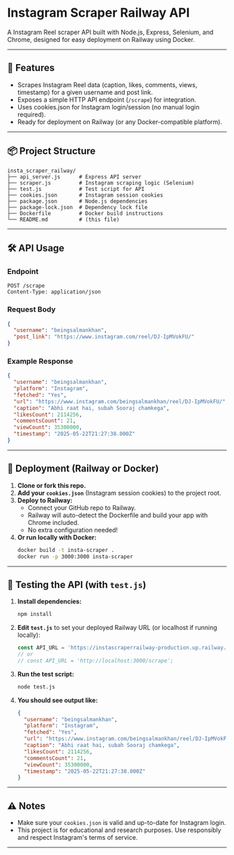 # Instagram Scraper Railway API

A Instagram Reel scraper API built with Node.js, Express, Selenium, and Chrome, designed for easy deployment on Railway using Docker.

---

## 🚀 Features
- Scrapes Instagram Reel data (caption, likes, comments, views, timestamp) for a given username and post link.
- Exposes a simple HTTP API endpoint (`/scrape`) for integration.
- Uses cookies.json for Instagram login/session (no manual login required).
- Ready for deployment on Railway (or any Docker-compatible platform).

---

## 📦 Project Structure
```
insta_scraper_railway/
├── api_server.js      # Express API server
├── scraper.js         # Instagram scraping logic (Selenium)
├── test.js            # Test script for API
├── cookies.json       # Instagram session cookies
├── package.json       # Node.js dependencies
├── package-lock.json  # Dependency lock file
├── Dockerfile         # Docker build instructions
└── README.md          # (this file)
```

---

## 🛠️ API Usage

### Endpoint
```
POST /scrape
Content-Type: application/json
```

### Request Body
```json
{
  "username": "beingsalmankhan",
  "post_link": "https://www.instagram.com/reel/DJ-IpMVokFU/"
}
```

### Example Response
```json
{
  "username": "beingsalmankhan",
  "platform": "Instagram",
  "fetched": "Yes",
  "url": "https://www.instagram.com/beingsalmankhan/reel/DJ-IpMVokFU/",
  "caption": "Abhi raat hai, subah Sooraj chamkega",
  "likesCount": 2114256,
  "commentsCount": 21,
  "viewCount": 35300000,
  "timestamp": "2025-05-22T21:27:38.000Z"
}
```

---

## 🚢 Deployment (Railway or Docker)

1. **Clone or fork this repo.**
2. **Add your `cookies.json`** (Instagram session cookies) to the project root.
3. **Deploy to Railway:**
   - Connect your GitHub repo to Railway.
   - Railway will auto-detect the Dockerfile and build your app with Chrome included.
   - No extra configuration needed!
4. **Or run locally with Docker:**
   ```sh
   docker build -t insta-scraper .
   docker run -p 3000:3000 insta-scraper
   ```

---

## 🧪 Testing the API (with `test.js`)

1. **Install dependencies:**
   ```sh
   npm install
   ```
2. **Edit `test.js`** to set your deployed Railway URL (or localhost if running locally):
   ```js
   const API_URL = 'https://instascraperrailway-production.up.railway.app/scrape';
   // or
   // const API_URL = 'http://localhost:3000/scrape';
   ```
3. **Run the test script:**
   ```sh
   node test.js
   ```
4. **You should see output like:**
   ```json
   {
     "username": "beingsalmankhan",
     "platform": "Instagram",
     "fetched": "Yes",
     "url": "https://www.instagram.com/beingsalmankhan/reel/DJ-IpMVokFU/",
     "caption": "Abhi raat hai, subah Sooraj chamkega",
     "likesCount": 2114256,
     "commentsCount": 21,
     "viewCount": 35300000,
     "timestamp": "2025-05-22T21:27:38.000Z"
   }
   ```

---

## ⚠️ Notes
- Make sure your `cookies.json` is valid and up-to-date for Instagram login.
- This project is for educational and research purposes. Use responsibly and respect Instagram's terms of service.

---
